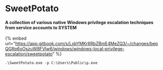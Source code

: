 # SweetPotato

#### A collection of various native Windows privilege escalation techniques from service accounts to SYSTEM

{% embed url="https://app.gitbook.com/s/LxbYMKr6RbZBmE4MeZQ3/~/changes/bepQGRp6oOszuW8FVlw6/windows/windows-local-privilege-escalation/sweetpotato" %}

```batch
.\SweetPotato.exe -p C:\Users\Public\p.exe
```
